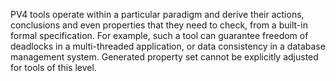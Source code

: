 PV4 tools operate within a particular paradigm and derive their actions, conclusions and even properties that they need to check, from a built-in formal specification. For example, such a tool can guarantee freedom of deadlocks in a multi-threaded application, or data consistency in a database management system. Generated property set cannot be explicitly adjusted for tools of this level.
